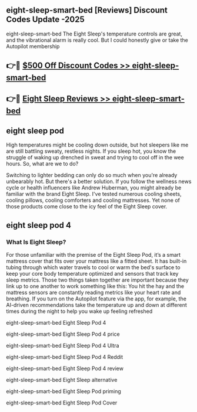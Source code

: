 ## eight-sleep-smart-bed [Reviews​] Discount Codes Update -2025

eight-sleep-smart-bed The Eight Sleep's temperature controls are great, and the vibrational alarm is really cool. But I could honestly give or take the Autopilot membership

## 👉🔴 [$500 Off Discount Codes >> eight-sleep-smart-bed](http://download.freeplayer.one?title=eight-sleep-smart-bed&ref=18-ES)

## 👉🔴 [Eight Sleep Reviews >> eight-sleep-smart-bed](http://download.freeplayer.one?title=eight-sleep-smart-bed&ref=18-ES)

## eight sleep pod

High temperatures might be cooling down outside, but hot sleepers like me are still battling sweaty, restless nights. If you sleep hot, you know the struggle of waking up drenched in sweat and trying to cool off in the wee hours. So, what are we to do?

Switching to lighter bedding can only do so much when you're already unbearably hot. But there's a better solution. If you follow the wellness news cycle or health influencers like Andrew Huberman, you might already be familiar with the brand Eight Sleep. I've tested numerous cooling sheets, cooling pillows, cooling comforters and cooling mattresses. Yet none of those products come close to the icy feel of the Eight Sleep cover.

## eight sleep pod 4

### What Is Eight Sleep?

For those unfamiliar with the premise of the Eight Sleep Pod, it’s a smart mattress cover that fits over your mattress like a fitted sheet. It has built-in tubing through which water travels to cool or warm the bed's surface to keep your core body temperature optimized and sensors that track key sleep metrics. Those two things taken together are important because they link up to one another to work something like this: You hit the hay and the mattress sensors are constantly reading metrics like your heart rate and breathing. If you turn on the Autopilot feature via the app, for example, the AI-driven recommendations take the temperature up and down at different times during the night to help you wake up feeling refreshed

eight-sleep-smart-bed Eight Sleep Pod 4

eight-sleep-smart-bed Eight Sleep Pod 4 price

eight-sleep-smart-bed Eight Sleep Pod 4 Ultra

eight-sleep-smart-bed Eight Sleep Pod 4 Reddit

eight-sleep-smart-bed Eight Sleep Pod 4 review

eight-sleep-smart-bed Eight Sleep alternative

eight-sleep-smart-bed Eight Sleep Pod priming

eight-sleep-smart-bed Eight Sleep Pod Cover